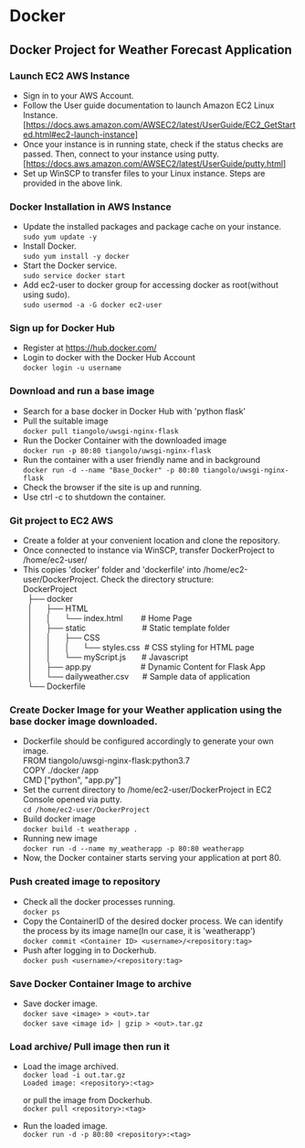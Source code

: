 # Docker
## Docker Project for Weather Forecast Application  

### Launch EC2 AWS Instance  
* Sign in to your AWS Account.  
* Follow the User guide documentation to launch Amazon EC2 Linux Instance.  
  [https://docs.aws.amazon.com/AWSEC2/latest/UserGuide/EC2_GetStarted.html#ec2-launch-instance]  
* Once your instance is in running state, check if the status checks are passed. Then, connect to your instance using putty.  
[https://docs.aws.amazon.com/AWSEC2/latest/UserGuide/putty.html]  
* Set up WinSCP to transfer files to your Linux instance. Steps are provided in the above link.  

### Docker Installation in AWS Instance    
* Update the installed packages and package cache on your instance.  
	`sudo yum update -y`  
* Install Docker.  
	`sudo yum install -y docker`  
* Start the Docker service.  
	`sudo service docker start`  
*  Add ec2-user to docker group for accessing docker as root(without using sudo).  
	`sudo usermod -a -G docker ec2-user`  

### Sign up for Docker Hub  
* Register at https://hub.docker.com/  
* Login to docker with the Docker Hub Account  
	`docker login -u username`  

### Download and run a base image
* Search for a base docker in Docker Hub with 'python flask'  
* Pull the suitable image  
	`docker pull tiangolo/uwsgi-nginx-flask`  
* Run the Docker Container with the downloaded image  
	`docker run -p 80:80 tiangolo/uwsgi-nginx-flask`  
* Run the container with a user friendly name and in background  
	`docker run -d --name "Base_Docker" -p 80:80 tiangolo/uwsgi-nginx-flask`  
* Check the browser if the site is up and running.  
* Use ctrl -c to shutdown the container.  

### Git project to EC2 AWS  
* Create a folder at your convenient location and clone the repository.  
* Once connected to instance via WinSCP, transfer DockerProject to /home/ec2-user/  
* This copies 'docker' folder and 'dockerfile' into /home/ec2-user/DockerProject. Check the directory structure:   
  DockerProject  
&nbsp;&nbsp;├── docker  
&nbsp;&nbsp;│&nbsp;&nbsp;&nbsp;&nbsp;&nbsp;&nbsp;├── HTML  
&nbsp;&nbsp;│&nbsp;&nbsp;&nbsp;&nbsp;&nbsp;&nbsp;│&nbsp;&nbsp;&nbsp;&nbsp;&nbsp;&nbsp;└── index.html&nbsp;&nbsp;&nbsp;&nbsp;&nbsp;&nbsp;&nbsp; # Home Page  
&nbsp;&nbsp;│&nbsp;&nbsp;&nbsp;&nbsp;&nbsp;&nbsp;├── static&nbsp;&nbsp;&nbsp;&nbsp;&nbsp;&nbsp;&nbsp;&nbsp;&nbsp;&nbsp;&nbsp;&nbsp;&nbsp;&nbsp;&nbsp;&nbsp;&nbsp;&nbsp;&nbsp;&nbsp;&nbsp;&nbsp;&nbsp;&nbsp; # Static template folder  
&nbsp;&nbsp;│&nbsp;&nbsp;&nbsp;&nbsp;&nbsp;&nbsp;│&nbsp;&nbsp;&nbsp;&nbsp;&nbsp;&nbsp;├── CSS  
&nbsp;&nbsp;│&nbsp;&nbsp;&nbsp;&nbsp;&nbsp;&nbsp;│&nbsp;&nbsp;&nbsp;&nbsp;&nbsp;&nbsp;│&nbsp;&nbsp;&nbsp;&nbsp;&nbsp;&nbsp;└── styles.css&nbsp; # CSS styling for HTML page  
&nbsp;&nbsp;│&nbsp;&nbsp;&nbsp;&nbsp;&nbsp;&nbsp;│&nbsp;&nbsp;&nbsp;&nbsp;&nbsp;&nbsp;└── myScript.js&nbsp;&nbsp;&nbsp;&nbsp;&nbsp;&nbsp; # Javascript   
&nbsp;&nbsp;│&nbsp;&nbsp;&nbsp;&nbsp;&nbsp;&nbsp;├── app.py&nbsp;&nbsp;&nbsp;&nbsp;&nbsp;&nbsp;&nbsp;&nbsp;&nbsp;&nbsp;&nbsp;&nbsp;&nbsp;&nbsp;&nbsp;&nbsp;&nbsp;&nbsp;&nbsp;&nbsp;&nbsp; # Dynamic Content for Flask App  
&nbsp;&nbsp;│&nbsp;&nbsp;&nbsp;&nbsp;&nbsp;&nbsp;└── dailyweather.csv&nbsp;&nbsp;&nbsp;&nbsp;&nbsp;&nbsp;# Sample data of application  
&nbsp;&nbsp;└── Dockerfile    
  
### Create Docker Image for your Weather application using the base docker image downloaded.  
* Dockerfile should be configured accordingly to generate your own image.  
  FROM tiangolo/uwsgi-nginx-flask:python3.7  
  COPY ./docker /app  
  CMD ["python", "app.py"]  
* Set the current directory to /home/ec2-user/DockerProject in EC2 Console opened via putty.  
  `cd /home/ec2-user/DockerProject`  
* Build docker image  
  `docker build -t weatherapp .`  
* Running new image  
  `docker run -d --name my_weatherapp -p 80:80 weatherapp`  
* Now, the Docker container starts serving your application at port 80.  

### Push created image to repository  
* Check all the docker processes running.  
	`docker ps`  
* Copy the ContainerID of the desired docker process. We can identify the process by its image name(In our case, it is 'weatherapp')  
	`docker commit <Container ID> <username>/<repository:tag>`  
* Push after logging in to Dockerhub.  
	`docker push <username>/<repository:tag>`  
	
### Save Docker Container Image to archive  
* Save docker image.  
	`docker save <image> > <out>.tar`  
	`docker save <image id> | gzip > <out>.tar.gz`  
	
### Load archive/ Pull image then run it  
* Load the image archived.  
	`docker load -i out.tar.gz`  
	`Loaded image: <repository>:<tag>`  
	
	or pull the image from Dockerhub.  
	`docker pull <repository>:<tag>`  
* Run the loaded image.  
	`docker run -d -p 80:80 <repository>:<tag>`
